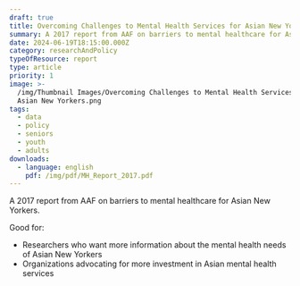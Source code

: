 ```yaml
---
draft: true
title: Overcoming Challenges to Mental Health Services for Asian New Yorkers
summary: A 2017 report from AAF on barriers to mental healthcare for Asian New Yorkers.
date: 2024-06-19T18:15:00.000Z
category: researchAndPolicy
typeOfResource: report
type: article
priority: 1
image: >-
  /img/Thumbnail Images/Overcoming Challenges to Mental Health Services for
  Asian New Yorkers.png
tags:
  - data
  - policy
  - seniors
  - youth
  - adults
downloads:
  - language: english
    pdf: /img/pdf/MH_Report_2017.pdf
---
```


A 2017 report from AAF on barriers to mental healthcare for Asian New Yorkers.

Good for:

* Researchers who want more information about the mental health needs of Asian New Yorkers
* Organizations advocating for more investment in Asian mental health services 
